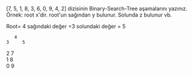 [7, 5, 1, 8, 3, 6, 0, 9, 4, 2] dizisinin Binary-Search-Tree aşamalarını yazınız.
Örnek: root x'dir. root'un sağından y bulunur. Solunda z bulunur vb.

Root= 4
sağındaki değer =3
solundaki değer = 5

       4
    3     5                                                                                           
  2         7                                      
 1           8                                           
0             9


